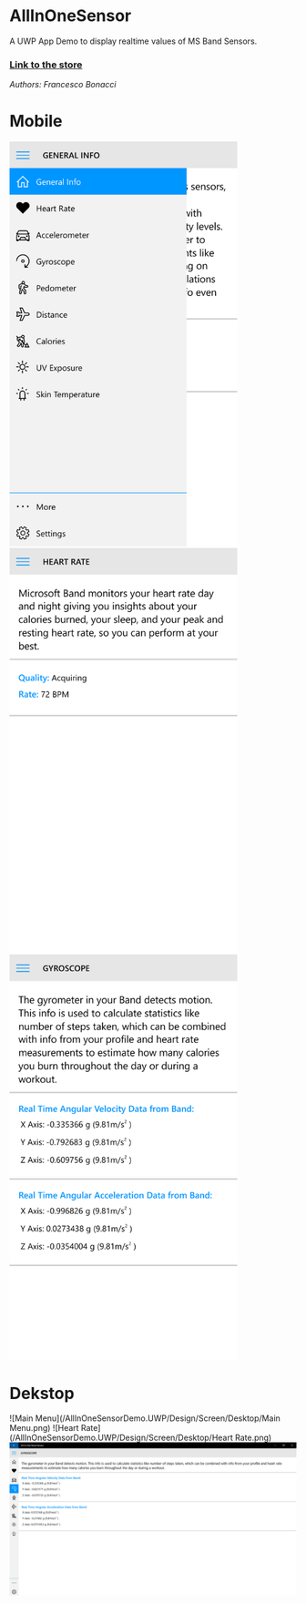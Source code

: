 # AllInOneSensor 

A UWP App Demo to display realtime values of MS Band Sensors. 

### <a href="https://www.microsoft.com/en-us/store/p/all-in-one-band-sensor/9nblggh51xmx">Link to the store</a>

*Authors: Francesco Bonacci*

# Mobile
<img src="/AllInOneSensorDemo.UWP/Design/Screen/Mobile/Main Menu.png" width="400">
<img src="/AllInOneSensorDemo.UWP/Design/Screen/Mobile/Heart Rate.png" width="400">
<img src="/AllInOneSensorDemo.UWP/Design/Screen/Mobile/Gyroscope.png" width="400">

# Dekstop
![Main Menu](/AllInOneSensorDemo.UWP/Design/Screen/Desktop/Main Menu.png)
![Heart Rate](/AllInOneSensorDemo.UWP/Design/Screen/Desktop/Heart Rate.png)
![Gyroscope](/AllInOneSensorDemo.UWP/Design/Screen/Desktop/Gyroscope.png)
